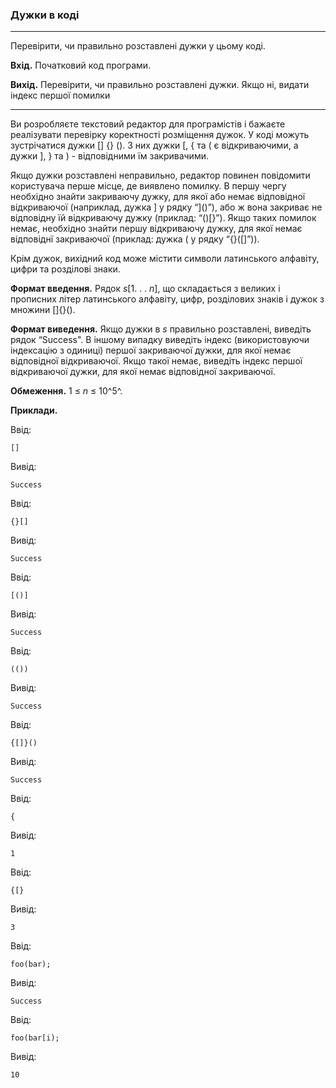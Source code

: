 ### Дужки в коді

---
Перевірити, чи правильно розставлені дужки у цьому коді.

**Вхід.** Початковий код програми.

**Вихід.** Перевірити, чи правильно розставлені дужки. Якщо ні,
видати індекс першої помилки

---
Ви розробляєте текстовий редактор для програмістів і бажаєте реалізувати перевірку 
коректності розміщення дужок. У коді можуть зустрічатися дужки [] {} (). 
З них дужки \[, { та ( є відкриваючими, а дужки ], } та ) - відповідними їм 
закривачими. 

Якщо дужки розставлені неправильно, редактор повинен повідомити
користувача перше місце, де виявлено помилку. В першу чергу необхідно знайти 
закриваючу дужку, для якої або немає відповідної відкриваючої (наприклад, дужка ] 
у рядку “]()”), або ж вона закриває не відповідну їй відкриваючу дужку (приклад: 
“()[}”). Якщо таких помилок немає, необхідно знайти першу відкриваючу дужку, для 
якої немає відповіднї закриваючої (приклад: дужка ( у рядку “{}([]”)).

Крім дужок, вихідний код може містити символи латинського алфавіту, цифри та 
розділові знаки.

**Формат введення.** Рядок *s*[1. . . *n*], що складається з великих і прописних 
літер латинського алфавіту, цифр, розділових знаків і дужок з множини []{}().

**Формат виведення.** Якщо дужки в *s* правильно розставлені, виведіть рядок 
“Success". В іншому випадку виведіть індекс (використовуючи індексацію з одиниці) 
першої закриваючої дужки, для якої немає відповідної відкриваючої. Якщо такої 
немає, виведіть індекс першої відкриваючої дужки, для якої немає відповідної 
закриваючої.

**Обмеження.** 1 ≤ *n* ≤ 10^5^.

**Приклади.**

Ввід:
```
[]
```
Вивід:
```
Success
```
Ввід:
```
{}[]
```
Вивід:
```
Success
```
Ввід:
```
[()]
```
Вивід:
```
Success
```
Ввід:
```
(())
```
Вивід:
```
Success
```
Ввід:
```
{[]}()
```
Вивід:
```
Success
```
Ввід:
```
{
```
Вивід:
```
1
```
Ввід:
```
{[}
```
Вивід:
```
3
```
Ввід:
```
foo(bar);
```
Вивід:
```
Success
```
Ввід:
```
foo(bar[i);
```
Вивід:
```
10
```
